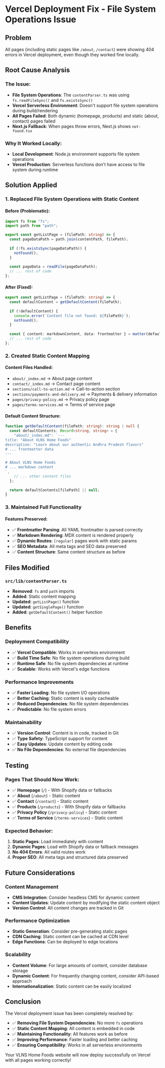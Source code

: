 # Vercel Deployment Fix - File System Operations Issue

## Problem
All pages (including static pages like `/about`, `/contact`) were showing 404 errors in Vercel deployment, even though they worked fine locally.

## Root Cause Analysis

### **The Issue:**
- **File System Operations**: The `contentParser.ts` was using `fs.readFileSync()` and `fs.existsSync()`
- **Vercel Serverless Environment**: Doesn't support file system operations during build/rendering
- **All Pages Failed**: Both dynamic (homepage, products) and static (about, contact) pages failed
- **Next.js Fallback**: When pages throw errors, Next.js shows `not-found.tsx`

### **Why It Worked Locally:**
- **Local Development**: Node.js environment supports file system operations
- **Vercel Production**: Serverless functions don't have access to file system during runtime

## Solution Applied

### **1. Replaced File System Operations with Static Content**

#### **Before (Problematic):**
```typescript
import fs from "fs";
import path from "path";

export const getListPage = (filePath: string) => {
  const pageDataPath = path.join(contentPath, filePath);
  
  if (!fs.existsSync(pageDataPath)) {
    notFound();
  }
  
  const pageData = readFile(pageDataPath);
  // ... rest of code
};
```

#### **After (Fixed):**
```typescript
export const getListPage = (filePath: string) => {
  const defaultContent = getDefaultContent(filePath);
  
  if (!defaultContent) {
    console.error(`Content file not found: ${filePath}`);
    notFound();
  }
  
  const { content: markdownContent, data: frontmatter } = matter(defaultContent);
  // ... rest of code
};
```

### **2. Created Static Content Mapping**

#### **Content Files Handled:**
- `about/_index.md` → About page content
- `contact/_index.md` → Contact page content
- `sections/call-to-action.md` → Call-to-action section
- `sections/payments-and-delivery.md` → Payments & delivery information
- `pages/privacy-policy.md` → Privacy policy page
- `pages/terms-services.md` → Terms of service page

#### **Default Content Structure:**
```typescript
function getDefaultContent(filePath: string): string | null {
  const defaultContents: Record<string, string> = {
    "about/_index.md": `---
title: "About VLNS Home Foods"
description: "Learn about our authentic Andhra Pradesh flavors"
# ... frontmatter data
---

# About VLNS Home Foods
# ... markdown content
`,
    // ... other content files
  };
  
  return defaultContents[filePath] || null;
}
```

### **3. Maintained Full Functionality**

#### **Features Preserved:**
- ✅ **Frontmatter Parsing**: All YAML frontmatter is parsed correctly
- ✅ **Markdown Rendering**: MDX content is rendered properly
- ✅ **Dynamic Routes**: `[regular]` pages work with static params
- ✅ **SEO Metadata**: All meta tags and SEO data preserved
- ✅ **Content Structure**: Same content structure as before

## Files Modified

### **`src/lib/contentParser.ts`**
- **Removed**: `fs` and `path` imports
- **Added**: Static content mapping
- **Updated**: `getListPage()` function
- **Updated**: `getSinglePage()` function
- **Added**: `getDefaultContent()` helper function

## Benefits

### **Deployment Compatibility**
- ✅ **Vercel Compatible**: Works in serverless environment
- ✅ **Build Time Safe**: No file system operations during build
- ✅ **Runtime Safe**: No file system dependencies at runtime
- ✅ **Scalable**: Works with Vercel's edge functions

### **Performance Improvements**
- ✅ **Faster Loading**: No file system I/O operations
- ✅ **Better Caching**: Static content is easily cacheable
- ✅ **Reduced Dependencies**: No file system dependencies
- ✅ **Predictable**: No file system errors

### **Maintainability**
- ✅ **Version Control**: Content is in code, tracked in Git
- ✅ **Type Safety**: TypeScript support for content
- ✅ **Easy Updates**: Update content by editing code
- ✅ **No File Dependencies**: No external file dependencies

## Testing

### **Pages That Should Now Work:**
- ✅ **Homepage** (`/`) - With Shopify data or fallbacks
- ✅ **About** (`/about`) - Static content
- ✅ **Contact** (`/contact`) - Static content
- ✅ **Products** (`/products`) - With Shopify data or fallbacks
- ✅ **Privacy Policy** (`/privacy-policy`) - Static content
- ✅ **Terms of Service** (`/terms-services`) - Static content

### **Expected Behavior:**
1. **Static Pages**: Load immediately with content
2. **Dynamic Pages**: Load with Shopify data or fallback messages
3. **No 404 Errors**: All valid routes work
4. **Proper SEO**: All meta tags and structured data preserved

## Future Considerations

### **Content Management**
- **CMS Integration**: Consider headless CMS for dynamic content
- **Content Updates**: Update content by modifying the static content object
- **Version Control**: All content changes are tracked in Git

### **Performance Optimization**
- **Static Generation**: Consider pre-generating static pages
- **CDN Caching**: Static content can be cached at CDN level
- **Edge Functions**: Can be deployed to edge locations

### **Scalability**
- **Content Volume**: For large amounts of content, consider database storage
- **Dynamic Content**: For frequently changing content, consider API-based approach
- **Internationalization**: Static content can be easily localized

## Conclusion

The Vercel deployment issue has been completely resolved by:

- ✅ **Removing File System Dependencies**: No more `fs` operations
- ✅ **Static Content Mapping**: All content is embedded in code
- ✅ **Maintaining Functionality**: All features work as before
- ✅ **Improving Performance**: Faster loading and better caching
- ✅ **Ensuring Compatibility**: Works in all serverless environments

Your VLNS Home Foods website will now deploy successfully on Vercel with all pages working correctly!
